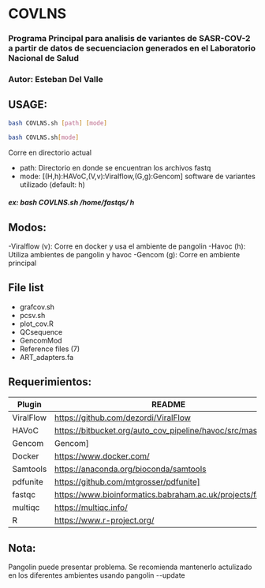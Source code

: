 # COVLNS


### Programa Principal para analisis de variantes de SASR-COV-2 a partir de datos de secuenciacion generados en el Laboratorio Nacional de Salud

### Autor: Esteban Del Valle

## USAGE: 
```sh
bash COVLNS.sh [path] [mode]
```

```sh
bash COVLNS.sh[mode]
```
Corre en directorio actual

- path: Directorio en donde se encuentran los archivos fastq
- mode: [(H,h):HAVoC,(V,v):Viralflow,(G,g):Gencom] software de variantes utilizado (default: h)

##### ex: bash COVLNS.sh /home/fastqs/ h

## Modos:
-Viralflow (v): Corre en docker y usa el ambiente de pangolin
-Havoc (h): Utiliza ambientes de pangolin y havoc
-Gencom (g): Corre en ambiente principal


## File list

   - grafcov.sh
   - pcsv.sh
   - plot_cov.R
   - QCsequence
   - GencomMod
   - Reference files (7)
   - ART_adapters.fa

## Requerimientos:

   | Plugin | README |
| ------ | ------ |
| ViralFlow | https://github.com/dezordi/ViralFlow |
| HAVoC | https://bitbucket.org/auto_cov_pipeline/havoc/src/master/] |
| Gencom | Gencom] |
| Docker | https://www.docker.com/ |
| Samtools | https://anaconda.org/bioconda/samtools |
| pdfunite | https://github.com/mtgrosser/pdfunite] |
| fastqc | https://www.bioinformatics.babraham.ac.uk/projects/fastqc/] |
| multiqc | https://multiqc.info/ |
| R | https://www.r-project.org/ |

## Nota:
Pangolin puede presentar problema. Se recomienda mantenerlo actulizado en los diferentes ambientes usando pangolin --update
